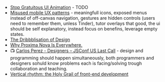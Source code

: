 - [Stop Gratuitous UI Animation](https://medium.com/@sophie_paxtonUX/stop-gratuitous-ui-animation-9ece9aa9eb97) - TODO
- [Misused mobile UX patterns](https://medium.com/@kollinz/misused-mobile-ux-patterns-84d2b6930570#.kgcgijwwq) - meaningfull icons, exposed menus instead of off-canvas navigation, gestures are hidden controls (users need to remember them, unless Tinder), tutor overlays that good, the ui should be self explanatory, instead focus on benefins, leverage empty states.
- [The Dribbblisation of Design](https://medium.com/intercom-inside/the-dribbblisation-of-design-406422ccb026#.k7ql3n4xv)
- [Why Proxima Nova Is Everywhere.](https://medium.com/readme-mic/why-proxima-nova-is-everywhere-629282c687a6#.y8n7g4lv5)
- :tv: [Carlos Perez - Designers – JSConf US Last Call](https://youtu.be/Qeh94g7AUwc) - design and programming should happen simultaneously, both programmers and designers sohuld know problems each is facing/solving trough collaboration and teaching.
- [Vertical rhythm: the Holy Grail of front-end development](https://www.vicompany.nl/backstage/vertical-rhythm-the-holy-grail-of-front-end-development)
